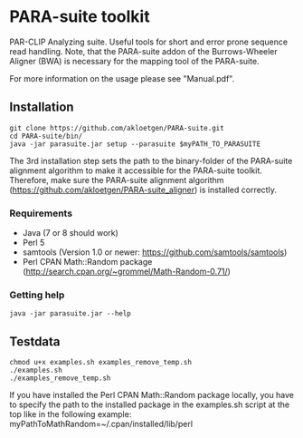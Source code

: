 # PARA-suite toolkit
PAR-CLIP Analyzing suite. Useful tools for short and error prone sequence read handling. Note, that the PARA-suite addon of the Burrows-Wheeler Aligner (BWA) is necessary for the mapping tool of the PARA-suite.

For more information on the usage please see "Manual.pdf".

## Installation
	git clone https://github.com/akloetgen/PARA-suite.git
	cd PARA-suite/bin/
	java -jar parasuite.jar setup --parasuite $myPATH_TO_PARASUITE

The 3rd installation step sets the path to the binary-folder of the PARA-suite alignment algorithm to make it accessible for the PARA-suite toolkit. Therefore, make sure the PARA-suite alignment algorithm (https://github.com/akloetgen/PARA-suite_aligner) is installed correctly.

### Requirements
- Java (7 or 8 should work)
- Perl 5
- samtools (Version 1.0 or newer: https://github.com/samtools/samtools) 
- Perl CPAN Math::Random package (http://search.cpan.org/~grommel/Math-Random-0.71/)

### Getting help
	java -jar parasuite.jar --help

## Testdata
	chmod u+x examples.sh examples_remove_temp.sh
	./examples.sh
	./examples_remove_temp.sh

If you have installed the Perl CPAN Math::Random package locally, you have to specify the path to the installed package in the examples.sh script at the top like in the following example:
	myPathToMathRandom=~/.cpan/installed/lib/perl
	
